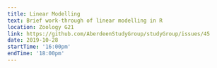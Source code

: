 ```yaml
---
title: Linear Modelling 
text: Brief work-through of linear modelling in R
location: Zoology G21
link: https://github.com/AberdeenStudyGroup/studyGroup/issues/45
date: 2019-10-28
startTime: '16:00pm'
endTime: '18:00pm'
---
```

